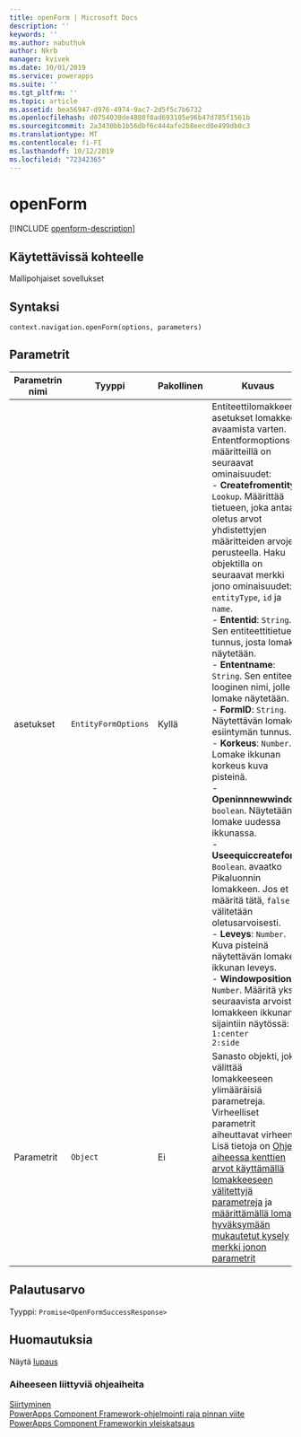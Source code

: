 ```yaml
---
title: openForm | Microsoft Docs
description: ''
keywords: ''
ms.author: nabuthuk
author: Nkrb
manager: kvivek
ms.date: 10/01/2019
ms.service: powerapps
ms.suite: ''
ms.tgt_pltfrm: ''
ms.topic: article
ms.assetid: bea56947-d976-4974-9ac7-2d5f5c7b6732
ms.openlocfilehash: d0754030de4880f0ad693105e96b47d785f1561b
ms.sourcegitcommit: 2a3430bb1b56dbf6c444afe2b8eecd0e499db0c3
ms.translationtype: MT
ms.contentlocale: fi-FI
ms.lasthandoff: 10/12/2019
ms.locfileid: "72342365"
---
```

# <a name="openform"></a>openForm

[!INCLUDE [openform-description](includes/openform-description.md)]

## <a name="available-for"></a>Käytettävissä kohteelle 

Mallipohjaiset sovellukset

## <a name="syntax"></a>Syntaksi

`context.navigation.openForm(options, parameters)`

## <a name="parameters"></a>Parametrit

| Parametrin nimi|Tyyppi|Pakollinen|Kuvaus|
| ------------- |----|--------|-----------|
|asetukset|`EntityFormOptions`|Kyllä|Entiteettilomakkeen asetukset lomakkeen avaamista varten. Ententformoptions-määritteillä on seuraavat ominaisuudet:<br/>- **Createfromentity**: `Lookup`. Määrittää tietueen, joka antaa oletus arvot yhdistettyjen määritteiden arvojen perusteella. Haku objektilla on seuraavat merkki jono ominaisuudet: `entityType`, `id` ja `name`. <br/>- **Ententid**: `String`. Sen entiteettitietueen tunnus, josta lomake näytetään.<br/>- **Ententname**: `String`. Sen entiteetin looginen nimi, jolle lomake näytetään.<br/>- **FormID**: `String`. Näytettävän lomake esiintymän tunnus.<br/>- **Korkeus**: `Number`. Lomake ikkunan korkeus kuva pisteinä.<br/>- **Openinnnewwindow**: `boolean`. Näytetäänkö lomake uudessa ikkunassa.<br/>- **Useequiccreateform**: `Boolean`. avaatko Pikaluonnin lomakkeen. Jos et määritä tätä, `false` välitetään oletusarvoisesti.<br/>- **Leveys**: `Number`. Kuva pisteinä näytettävän lomake ikkunan leveys.<br/>- **Windowposition**: `Number`. Määritä yksi seuraavista arvoista lomakkeen ikkunan sijaintiin näytössä: `1:center` <br/> `2:side`|
|Parametrit|`Object`|Ei|Sanasto objekti, joka välittää lomakkeeseen ylimääräisiä parametreja. Virheelliset parametrit aiheuttavat virheen. Lisä tietoja on [Ohje aiheessa kenttien arvot käyttämällä lomakkeeseen välitettyjä parametreja](https://docs.microsoft.com/en-us/powerapps/developer/model-driven-apps/set-field-values-using-parameters-passed-form) ja [määrittämällä lomake hyväksymään mukautetut kysely merkki jonon parametrit](https://docs.microsoft.com/en-us/powerapps/developer/component-framework/sample-controls/navigation-api-control)|

## <a name="return-value"></a>Palautusarvo

Tyyppi: `Promise<OpenFormSuccessResponse>`

## <a name="remarks"></a>Huomautuksia

Näytä [lupaus](https://developer.mozilla.org/docs/Web/JavaScript/reference/Global_Objects/Promise)

### <a name="related-topics"></a>Aiheeseen liittyviä ohjeaiheita

[Siirtyminen](../navigation.md)<br/>
[PowerApps Component Framework-ohjelmointi raja pinnan viite](../../reference/index.md)<br/>
[PowerApps Component Frameworkin yleiskatsaus](../../overview.md)